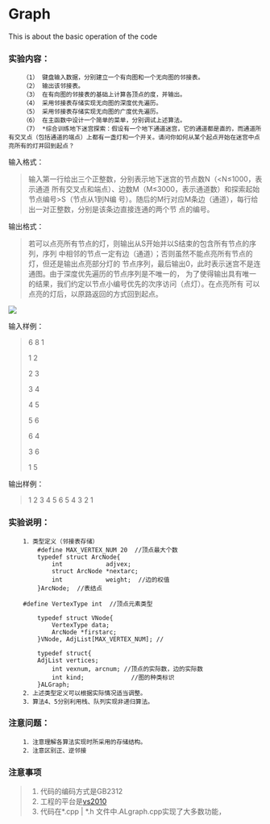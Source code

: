 # Graph
This is about the basic operation of the code

### 实验内容：
		（1）	键盘输入数据，分别建立一个有向图和一个无向图的邻接表。
		（2）	输出该邻接表。
		（3）	在有向图的邻接表的基础上计算各顶点的度，并输出。
		（4）	采用邻接表存储实现无向图的深度优先遍历。
		（5）	采用邻接表存储实现无向图的广度优先遍历。
		（6）	在主函数中设计一个简单的菜单，分别调试上述算法。
		（7）	*综合训练地下迷宫探索：假设有一个地下通道迷宫，它的通道都是直的，而通道所有交叉点（包括通道的端点）上都有一盏灯和一个开关。请问你如何从某个起点开始在迷宫中点亮所有的灯并回到起点？
>  
输入格式：
> 输入第一行给出三个正整数，分别表示地下迷宫的节点数N（\<N≤1000，表示通道
> 所有交叉点和端点）、边数M（M≤3000，表示通道数）和探索起始节点编号>S（节点从1到N编
> 号）。随后的M行对应M条边（通道），每行给出一对正整数，分别是该条边直接连通的两个节
> 点的编号。
> 
输出格式：
>若可以点亮所有节点的灯，则输出从S开始并以S结束的包含所有节点的序列，序列
>中相邻的节点一定有边（通道）；否则虽然不能点亮所有节点的灯，但还是输出点亮部分灯的
>节点序列，最后输出0，此时表示迷宫不是连通图。由于深度优先遍历的节点序列是不唯一的，
>为了使得输出具有唯一的结果，我们约定以节点小编号优先的次序访问（点灯）。在点亮所有
>可以点亮的灯后，以原路返回的方式回到起点。

![](https://github.com/YSZYCF/Graph/blob/master/image001.jpg?raw=true)

输入样例：
>
> 6 8 1
> 
> 1 2
> 
> 2 3
> 
> 3 4
> 
> 4 5
> 
> 5 6
> 
> 6 4
> 
> 3 6
> 
> 1 5


输出样例：
> 1 2 3 4 5 6 5 4 3 2 1

### 实验说明：     
		1．类型定义（邻接表存储）
        	#define MAX_VERTEX_NUM 20  //顶点最大个数
        	typedef struct ArcNode{
           		int            adjvex;
           		struct ArcNode *nextarc;
           		int            weight;  //边的权值
        	}ArcNode;  //表结点         
		
		#define VertexType int  //顶点元素类型
		
        	typedef struct VNode{  
           		VertexType data;
           		ArcNode *firstarc;
        	}VNode, AdjList[MAX_VERTEX_NUM]; //
		
        	typedef struct{
  			AdjList vertices;
          		int vexnum, arcnum; //顶点的实际数，边的实际数
          		int kind;			  //图的种类标识
       		}ALGraph;  
		2．上述类型定义可以根据实际情况适当调整。
		3．算法4、5分别利用栈、队列实现非递归算法。

### 注意问题：
		1．注意理解各算法实现时所采用的存储结构。
		2．注意区别正、逆邻接


### 注意事项
>1. 代码的编码方式是GB2312
>2. 工程的平台是[vs2010](https://www.visualstudio.com/zh-hans/downloads/)
>3. 代码在*.cpp | *.h 文件中.ALgraph.cpp实现了大多数功能，
